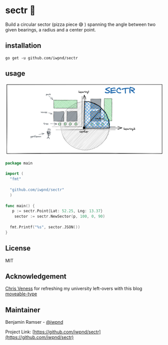 # sectr 🍕

Build a circular sector (pizza piece 😅 ) spanning the angle between two given bearings, a radius and a center point.

## installation

```
go get -u github.com/iwpnd/sectr
```

## usage

<img src=".github/img/sectr_bg.png"  alt="Logo"  width="500"  height="227">

```go
package main

import (
  "fmt"

  "github.com/iwpnd/sectr"
  )

func main() {
   p := sectr.Point{Lat: 52.25, Lng: 13.37}
	sector := sectr.NewSector(p, 100, 0, 90)

  fmt.Printf("%s", sector.JSON())
}
```

## License

MIT

## Acknowledgement

[Chris Veness](https://github.com/chrisveness) for refreshing my university left-overs with this blog [moveable-type](https://www.movable-type.co.uk/scripts/latlong.html)

## Maintainer

Benjamin Ramser - [@iwpnd](https://github.com/iwpnd)

Project Link: [https://github.com/iwpnd/sectr](https://github.com/iwpnd/sectr)
